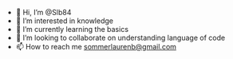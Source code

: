 - 👋 Hi, I’m @Slb84
- 👀 I’m interested in knowledge 
- 🌱 I’m currently learning the basics
- 💞️ I’m looking to collaborate on understanding language of code
- 📫 How to reach me sommerlaurenb@gmail.com

<!---
Slb84/Slb84 is a ✨ special ✨ repository because its `README.md` (this file) appears on your GitHub profile.
You can click the Preview link to take a look at your changes.
--->
